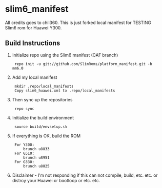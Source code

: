 slim6_manifest
================

All credits goes to chil360. This is just forked local manifest for TESTING Slim6 rom for Huawei Y300.

Build Instructions
-----------------------------------------------------------------------------

1. Initialize repo using the Slim6 manifest (CAF branch)
    
        repo init -u git://github.com/SlimRoms/platform_manifest.git -b mm6.0

2. Add my local manifest

        mkdir .repo/local_manifests
        Copy slim6_huawei.xml to .repo/local_manifests

3. Then sync up the repositories
 
        repo sync

4. Initialize the build environment

        source build/envsetup.sh
    
5. If everything is OK, build the ROM

        For Y300:
            brunch u8833
        For G510:
            brunch u8951
        For G330:
            brunch u8825
6. Disclaimer - I'm not responding if this can not compile, build, etc. etc. or distroy your Huawei or bootloop or etc. etc.
